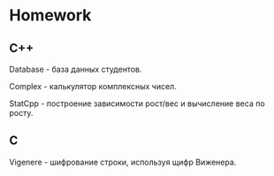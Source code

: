 # Homework

## C++
Database - база данных студентов.

Complex - калькулятор комплексных чисел.

StatCpp - построение зависимости рост/вес и вычисление веса по росту.

## C
Vigenere - шифрование строки, используя щифр Виженера.
